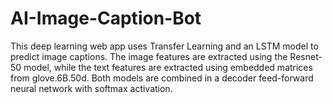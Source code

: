 # AI-Image-Caption-Bot
This deep learning web app uses Transfer Learning and an LSTM model to predict image captions. The image features are extracted using the Resnet-50 model, while the text features are extracted using embedded matrices from glove.6B.50d. Both models are combined in a decoder feed-forward neural network with softmax activation.
